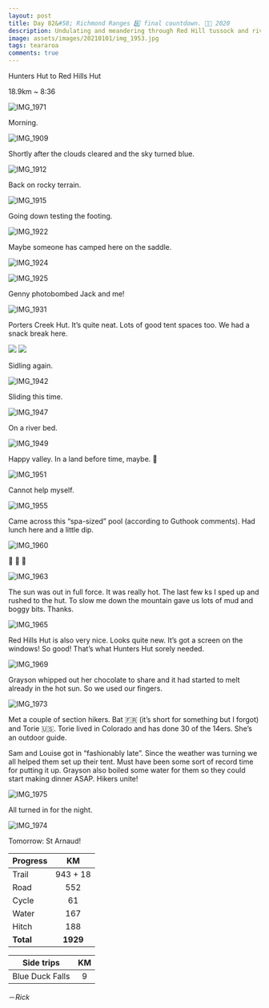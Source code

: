 ```yaml
---
layout: post
title: Day 82&#58; Richmond Ranges 6️⃣ final countdown. 👋🏼 2020
description: Undulating and meandering through Red Hill tussock and rivers. Finally some mud. Thought I could get through the Ranges without much mud but there it is. 
image: assets/images/20210101/img_1953.jpg
tags: teararoa
comments: true
---
```


Hunters Hut to Red Hills Hut

18.9km ~ 8:36

![IMG_1971](/assets/images/20210101/img_1971.jpg)

Morning. 

![IMG_1909](/assets/images/20210101/img_1909.jpg)

Shortly after the clouds cleared and the sky turned blue. 

![IMG_1912](/assets/images/20210101/img_1912.jpg)

Back on rocky terrain. 

![IMG_1915](/assets/images/20210101/img_1915.jpg)

Going down testing the footing. 

![IMG_1922](/assets/images/20210101/img_1922.jpg)

Maybe someone has camped here on the saddle. 

![IMG_1924](/assets/images/20210101/img_1924.jpg)

![IMG_1925](/assets/images/20210101/img_1925.jpg)

Genny photobombed Jack and me!

![IMG_1931](/assets/images/20210101/img_1931.jpg)

Porters Creek Hut. It’s quite neat. Lots of good tent spaces too. We had a snack break here. 

<div class="gallery" data-columns="2">
  <img src="/assets/images/20210101/img_1935.jpg">
  <img src="/assets/images/20210101/img_1937.jpg">
</div>

Sidling again. 

![IMG_1942](/assets/images/20210101/img_1942.jpg)

Sliding this time. 

![IMG_1947](/assets/images/20210101/img_1947.jpg)

On a river bed. 

![IMG_1949](/assets/images/20210101/img_1949.jpg)

Happy valley. In a land before time, maybe. 🦕

![IMG_1951](/assets/images/20210101/img_1951.jpg)

Cannot help myself. 

![IMG_1955](/assets/images/20210101/img_1955.jpg)

Came across this “spa-sized” pool (according to Guthook comments). Had lunch here and a little dip. 

![IMG_1960](/assets/images/20210101/img_1960.jpg)

🌸 🌺 💐 

![IMG_1963](/assets/images/20210101/img_1963.jpg)

The sun was out in full force. It was really hot. The last few ks I sped up and rushed to the hut. To slow me down the mountain gave us lots of mud and boggy bits. Thanks. 

![IMG_1965](/assets/images/20210101/img_1965.jpg)

Red Hills Hut is also very nice. Looks quite new. It’s got a screen on the windows! So good! That’s what Hunters Hut sorely needed. 

![IMG_1969](/assets/images/20210101/img_1969.jpg)

Grayson whipped out her chocolate to share and it had started to melt already in the hot sun. So we used our fingers. 

![IMG_1973](/assets/images/20210101/img_1973.jpg)

Met a couple of section hikers. Bat 🇫🇷 (it’s short for something but I forgot) and Torie 🇺🇸. Torie lived in Colorado and has done 30 of the 14ers. She’s an outdoor guide. 

Sam and Louise got in “fashionably late”. Since the weather was turning we all helped them set up their tent. Must have been some sort of record time for putting it up. Grayson also boiled some water for them so they could start making dinner ASAP. Hikers unite!

![IMG_1975](/assets/images/20210101/img_1975.jpg)

All turned in for the night. 

![IMG_1974](/assets/images/20210101/img_1974.jpg)

Tomorrow: St Arnaud!

| Progress | KM |
| ---- |:----:|
| Trail | 943 + 18 |
| Road | 552 |
| Cycle | 61 |
| Water | 167 |
| Hitch | 188 |
| **Total** | **1929** |

| Side trips | KM |
| ---- |:----:|
| Blue Duck Falls | 9 |

－_Rick_